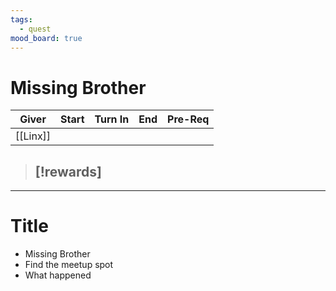 ```yaml
---
tags:
  - quest
mood_board: true
---
```

# Missing Brother

| Giver    | Start | Turn In | End | Pre-Req |
| -------- | ----- | ------- | --- | ------- |
| [[Linx]] |       |         |     |         |
> [!rewards]
> - 

---
# Title

- Missing Brother
- Find the meetup spot
- What happened

